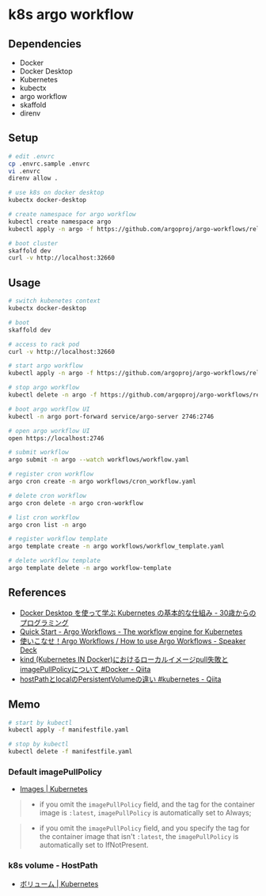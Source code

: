 # k8s argo workflow

## Dependencies

- Docker
- Docker Desktop
- Kubernetes
- kubectx
- argo workflow
- skaffold
- direnv

## Setup

```sh
# edit .envrc
cp .envrc.sample .envrc
vi .envrc
direnv allow .

# use k8s on docker desktop
kubectx docker-desktop

# create namespace for argo workflow
kubectl create namespace argo
kubectl apply -n argo -f https://github.com/argoproj/argo-workflows/releases/download/${ARGO_WORKFLOWS_VERSION}/quick-start-minimal.yaml

# boot cluster
skaffold dev
curl -v http://localhost:32660
```

## Usage

```sh
# switch kubenetes context
kubectx docker-desktop

# boot
skaffold dev

# access to rack pod
curl -v http://localhost:32660

# start argo workflow
kubectl apply -n argo -f https://github.com/argoproj/argo-workflows/releases/download/${ARGO_WORKFLOWS_VERSION}/quick-start-minimal.yaml

# stop argo workflow
kubectl delete -n argo -f https://github.com/argoproj/argo-workflows/releases/download/${ARGO_WORKFLOWS_VERSION}/quick-start-minimal.yaml

# boot argo workflow UI
kubectl -n argo port-forward service/argo-server 2746:2746

# open argo workflow UI
open https://localhost:2746

# submit workflow
argo submit -n argo --watch workflows/workflow.yaml

# register cron workflow
argo cron create -n argo workflows/cron_workflow.yaml

# delete cron workflow
argo cron delete -n argo cron-workflow

# list cron workflow
argo cron list -n argo

# register workflow template
argo template create -n argo workflows/workflow_template.yaml

# delete workflow template
argo template delete -n argo workflow-template
```

## References

- [Docker Desktop を使って学ぶ Kubernetes の基本的な仕組み - 30歳からのプログラミング](https://numb86-tech.hatenablog.com/entry/2023/09/19/211324)
- [Quick Start - Argo Workflows - The workflow engine for Kubernetes](https://argo-workflows.readthedocs.io/en/stable/quick-start/)
- [使いこなせ！Argo Workflows / How to use Argo Workflows - Speaker Deck](https://speakerdeck.com/makocchi/how-to-use-argo-workflows)
- [kind (Kubernetes IN Docker)におけるローカルイメージpull失敗とimagePullPolicyについて #Docker - Qiita](https://qiita.com/yokawasa/items/bba45ad775bbf8ac25c3)
- [hostPathとlocalのPersistentVolumeの違い #kubernetes - Qiita](https://qiita.com/sotoiwa/items/09d2f43a35025e7be782)

## Memo

```sh
# start by kubectl
kubectl apply -f manifestfile.yaml

# stop by kubectl
kubectl delete -f manifestfile.yaml
```

### Default imagePullPolicy

- [Images | Kubernetes](https://kubernetes.io/docs/concepts/containers/images/#imagepullpolicy-defaulting)

> * if you omit the `imagePullPolicy` field, and the tag for the container image is `:latest`, `imagePullPolicy` is automatically set to Always;

> * if you omit the `imagePullPolicy` field, and you specify the tag for the container image that isn't `:latest`, the `imagePullPolicy` is automatically set to IfNotPresent.


### k8s volume - HostPath

- [ボリューム | Kubernetes](https://kubernetes.io/ja/docs/concepts/storage/volumes/#hostpath)
